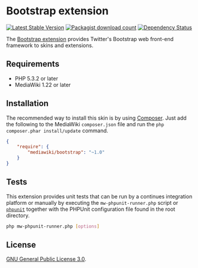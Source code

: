 # Bootstrap extension
[![Latest Stable Version](https://poser.pugx.org/mediawiki/bootstrap/version.png)](https://packagist.org/packages/mediawiki/bootstrap)
[![Packagist download count](https://poser.pugx.org/mediawiki/bootstrap/d/total.png)](https://packagist.org/packages/mediawiki/bootstrap)
[![Dependency Status](https://www.versioneye.com/php/mediawiki:bootstrap/badge.png)](https://www.versioneye.com/php/mediawiki:bootstrap)

The [Bootstrap extension][mw-bootstrap] provides Twitter's Bootstrap web front-end framework to skins and extensions.

## Requirements

- PHP 5.3.2 or later
- MediaWiki 1.22 or later

## Installation

The recommended way to install this skin is by using [Composer][composer]. Just add the following to the MediaWiki `composer.json` file and run the `php composer.phar install/update` command.

```json
{
	"require": {
		"mediawiki/bootstrap": "~1.0"
	}
}
```

## Tests

This extension provides unit tests that can be run by a continues integration platform or manually by executing the `mw-phpunit-runner.php` script or [`phpunit`][mw-testing] together with the PHPUnit configuration file found in the root directory.

```sh
php mw-phpunit-runner.php [options]
```

## License

[GNU General Public License 3.0][license].

[mw-bootstrap]: https://www.mediawiki.org/wiki/Extension:Bootstrap
[mw-testing]: https://www.mediawiki.org/wiki/Manual:PHP_unit_testing
[composer]: https://getcomposer.org/
[license]: https://www.gnu.org/copyleft/gpl.html